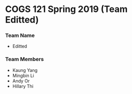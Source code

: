 # COGS 121 Spring 2019 (Team Editted)
### Team Name
* Editted

### Team Members
* Kaung Yang
* Mingbin Li 
* Andy Or
* Hillary Thi 

